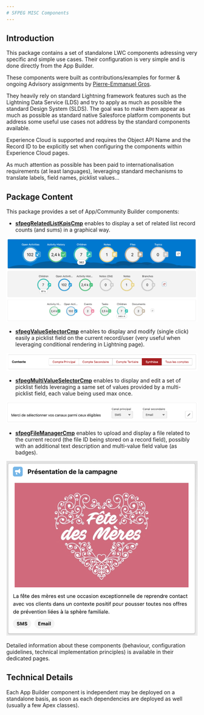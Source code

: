 ```yaml
---
# SFPEG MISC Components
---
```


## Introduction

This package contains a set of standalone LWC components adressing very specific and simple use cases.
Their configuration is very simple and is done directly from the App Builder.

These components were built as contributions/examples for former & ongoing Advisory assignments by 
[Pierre-Emmanuel Gros](https://github.com/pegros). 

They heavily rely on standard Lightning framework features such as the Lightning Data Service (LDS) 
and try to apply as much as possible the standard Design System (SLDS). 
The goal was to make them appear as much as possible as standard native Salesforce platform components 
but address some useful use cases not address by the standard components available.

Experience Cloud is supported and requires the Object API Name and the Record ID to be explicitly
set when configuring the components within Experience Cloud pages.

As much attention as possible has been paid to internationalisation requirements (at least languages),
leveraging standard mechanisms to translate labels, field names, picklist values...


## Package Content

This package provides a set of App/Community Builder components:

* **[sfpegRelatedListKpisCmp](/help/sfpegRelatedListKpisCmp.md)** enables to display a set
of related list record counts (and sums) in a graphical way.

![Related List KPIs](/media/sfpegRelatedListKpis.png)

* **[sfpegValueSelectorCmp](/help/sfpegValueSelectorCmp.md)** enables to display and modify
(single click) easily a picklist field on the current record/user (very useful when leveraging
conditional rendering in Lightning page).

![Value Selector in Buttons mode](/media/sfpegValueSelectorButtons.png)

* **[sfpegMultiValueSelectorCmp](/help/sfpegMultiValueSelectorCmp.md)** enables to display
and edit a set of picklist fields leveraging a same set of values provided by a
multi-picklist field, each value being used max once.

![Multi-Value Selector](/media/sfpegMultiValueSelector.png)

* **[sfpegFileManagerCmp](/help/sfpegFileManagerCmp.md)** enables to upload and display a file
related to the current record (the file ID being stored on a record field), possibly with 
an additional text description and multi-value field value (as badges).

![File Manager](/media/sfpegFileManager.png) 


Detailed information about these components (behaviour, configuration guidelines,
technical implementation principles) is available in their dedicated pages.


## Technical Details

Each App Builder component is independent may be deployed on a standalone basis, as soon as each
dependencies are deployed as well (usually a few Apex classes).